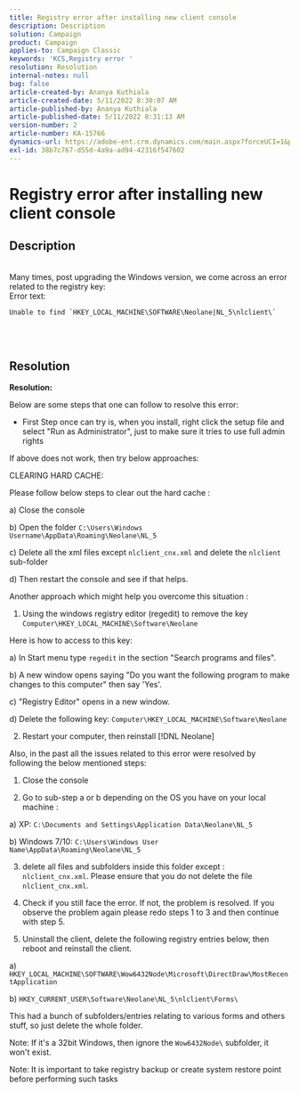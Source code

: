 ```yaml
---
title: Registry error after installing new client console
description: Description
solution: Campaign
product: Campaign
applies-to: Campaign Classic
keywords: 'KCS,Registry error '
resolution: Resolution
internal-notes: null
bug: false
article-created-by: Ananya Kuthiala
article-created-date: 5/11/2022 8:30:07 AM
article-published-by: Ananya Kuthiala
article-published-date: 5/11/2022 8:31:13 AM
version-number: 2
article-number: KA-15766
dynamics-url: https://adobe-ent.crm.dynamics.com/main.aspx?forceUCI=1&pagetype=entityrecord&etn=knowledgearticle&id=e321c08f-04d1-ec11-a7b5-0022480a8e40
exl-id: 38b7c767-d55d-4a9a-ad94-42316f547602
---
```

# Registry error after installing new client console

## Description

<br>Many times, post upgrading the Windows version, we come across an error related to the registry key:
<br>Error text:

```
Unable to find `HKEY_LOCAL_MACHINE\SOFTWARE\Neolane|NL_5\nlclient\`
```




<br> <br>

## Resolution

<b>Resolution:</b>


Below are some steps that one can follow to resolve this error:





- First Step once can try is, when you install, right click the setup file and select "Run as Administrator", just to make sure it tries to use full admin rights





If above does not work, then try below approaches:





CLEARING HARD CACHE:





Please follow below steps to clear out the hard cache :



a) Close the console

b) Open the folder `C:\Users\Windows Username\AppData\Roaming\Neolane\NL_5`

c) Delete all the xml files except `nlclient_cnx.xml` and delete the `nlclient` sub-folder





d) Then restart the console and see if that helps.







Another approach which might help you overcome this situation :





1. Using the windows registry editor (regedit) to remove the key `Computer\HKEY_LOCAL_MACHINE\Software\Neolane`



Here is how to access to this key:



a) In Start menu type `regedit` in the section "Search programs and files".

b) A new window opens saying "Do you want the following program to make changes to this computer" then say 'Yes'.

c) "Registry Editor" opens in a new window.

d) Delete the following key: `Computer\HKEY_LOCAL_MACHINE\Software\Neolane`







2. Restart your computer, then reinstall [!DNL Neolane]







Also, in the past all the issues related to this error were resolved by following the below mentioned steps:





1. Close the console



2. Go to sub-step a or b depending on the OS you have on your local machine :



a) XP: `C:\Documents and Settings\Application Data\Neolane\NL_5`



b) Windows 7/10: `C:\Users\Windows User Name\AppData\Roaming\Neolane\NL_5`



3. delete all files and subfolders inside this folder except :  `nlclient_cnx.xml`. Please ensure that you do not delete the file `nlclient_cnx.xml`.



4. Check if you still face the error. If not, the problem is resolved. If you observe the problem again please redo steps 1 to 3 and then continue with step 5.



5. Uninstall the client, delete the following registry entries below, then reboot and reinstall the client.



a) `HKEY_LOCAL_MACHINE\SOFTWARE\Wow6432Node\Microsoft\DirectDraw\MostRecentApplication`



b) `HKEY_CURRENT_USER\Software\Neolane\NL_5\nlclient\Forms\`



This had a bunch of subfolders/entries relating to various forms and others stuff, so just delete the whole folder.



Note: If it's a 32bit Windows, then ignore the `Wow6432Node\` subfolder, it won't exist.







Note: It is important to take registry backup or create system restore point before performing such tasks
